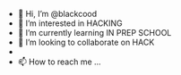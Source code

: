 - 👋 Hi, I’m @blackcood 
- 👀 I’m interested in HACKING
- 🌱 I’m currently learning IN PREP SCHOOL
- 💞️ I’m looking to collaborate on HACK
-
- 📫 How to reach me ...

<!---
COODHITMAN/COODHITMAN is a ✨ special ✨ repository because its `README.md` (this file) appears on your GitHub profile.
 can click the Preview link to take a look at your changes.
--->
